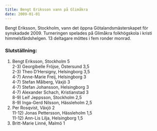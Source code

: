 ```yaml
---
title: Bengt Eriksson vann på Glimåkra
date: 2009-01-01
---
```


Bengt Eriksson, Stockholm, vann det öppna Götalandsmästerskapet för synskadade 2009. Turneringen spelades på Glimåkra folkhögskola i kristi himmelsfärdshelgen. 13 deltagare möttes i fem ronder monrad.

### Slutställning: ###

1) Bengt Eriksson, Stockholm 5  
2-3) Georgibelle Fröjse, Östersund 3,5  
2-3) Theo D’Hersigny, Helsingborg 3,5  
4-7) Anne-Marie Freij, Helsingborg 3  
4-7) Stefan Målberg, Växjö 3  
4-7) Stefan Johansson, Helsingborg 3  
4-7) Alexander Schach, Kristianstad 3  
8-9) Leif Jeppsson, Stockholm 2,5  
8-9) Inga-Gerd Nilsson, Hässleholm 2,5  
10) Per Rosqvist, Växjö 2  
11-12) Jonas Pettersson, Hässleholm 1,5  
11-12) Ann-Lis Lilja, Helsingborg 1,5  
13) Britt-Marie Linné, Malmö 1